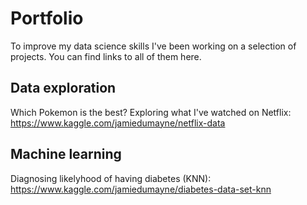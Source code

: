 # Portfolio
To improve my data science skills I've been working on a selection of projects. You can find links to all of them here.

## Data exploration
Which Pokemon is the best?
Exploring what I've watched on Netflix: https://www.kaggle.com/jamiedumayne/netflix-data

## Machine learning
Diagnosing likelyhood of having diabetes (KNN): https://www.kaggle.com/jamiedumayne/diabetes-data-set-knn
